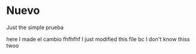 # Nuevo
Just the simple prueba

here I made el cambio  fhfhfhf I just modified this file bc I don't know thiss twoo 
